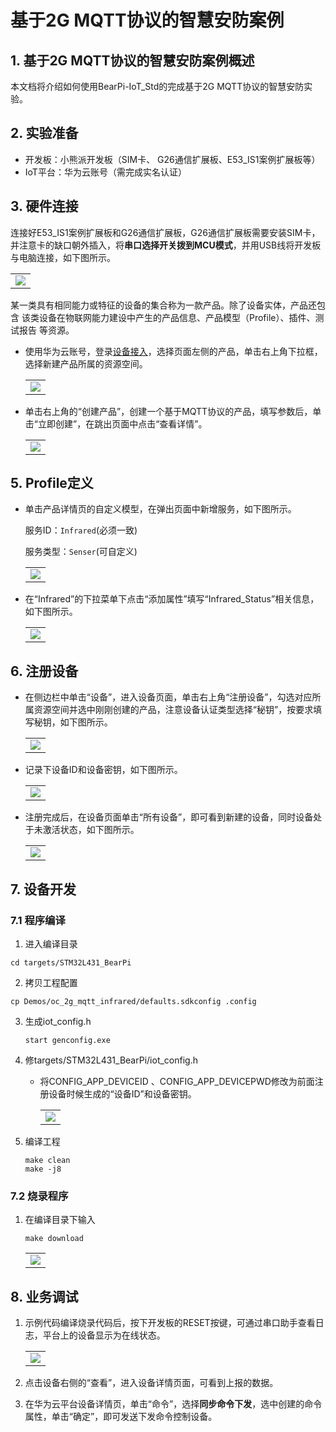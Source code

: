 # 基于2G MQTT协议的智慧安防案例

## 1. 基于2G MQTT协议的智慧安防案例概述

本文档将介绍如何使用BearPi-IoT_Std的完成基于2G MQTT协议的智慧安防实验。

## 2. 实验准备
- 开发板：小熊派开发板（SIM卡、 G26通信扩展板、E53_IS1案例扩展板等）
- IoT平台：华为云账号（需完成实名认证）
## 3. 硬件连接
连接好E53_IS1案例扩展板和G26通信扩展板，G26通信扩展板需要安装SIM卡，并注意卡的缺口朝外插入，将**串口选择开关拨到MCU模式**，并用USB线将开发板与电脑连接，如下图所示。

<table><tbody><tr><td><img src="../../../../docs/device-dev/figures/BearPi-IoT_Infrared/2G.png" /></td></tr></tbody></table>

某一类具有相同能力或特征的设备的集合称为一款产品。除了设备实体，产品还包含 该类设备在物联网能力建设中产生的产品信息、产品模型（Profile）、插件、测试报告 等资源。

- 使用华为云账号，登录[设备接入](https://console.huaweicloud.com/iotdm/?region=cn-north-4#/dm-portal/home)，选择页面左侧的产品，单击右上角下拉框，选择新建产品所属的资源空间。

    <table><tbody><tr><td><img src="../../../../docs/device-dev/figures/图片15.png" /></td></tr></tbody></table>

- 单击右上角的“创建产品”，创建一个基于MQTT协议的产品，填写参数后，单击“立即创建”，在跳出页面中点击“查看详情”。

    <table><tbody><tr><td><img src="../../../../docs/device-dev/figures/BearPi-IoT_Infrared/创建MQTT产品.png" /></td></tr></tbody></table>

## 5. Profile定义
- 单击产品详情页的自定义模型，在弹出页面中新增服务，如下图所示。

    服务ID：`Infrared`(必须一致)

    服务类型：`Senser`(可自定义)
    <table><tbody><tr><td><img src="../../../../docs/device-dev/figures/BearPi-IoT_Infrared/createproduct03.png " /></td></tr></tbody></table>

- 在“Infrared”的下拉菜单下点击“添加属性”填写“Infrared_Status”相关信息，如下图所示。


    <table><tbody><tr><td><img src="../../../../docs/device-dev/figures/BearPi-IoT_Infrared/createproduct04.png " /></td></tr></tbody></table>



## 6. 注册设备

- 在侧边栏中单击“设备”，进入设备页面，单击右上角“注册设备”，勾选对应所属资源空间并选中刚刚创建的产品，注意设备认证类型选择“秘钥”，按要求填写秘钥，如下图所示。

    <table><tbody><tr><td><img src="../../../../docs/device-dev/figures/BearPi-IoT_Infrared/registerdevice01.png " /></td></tr></tbody></table>

- 记录下设备ID和设备密钥，如下图所示。
    <table><tbody><tr><td><img src="../../../../docs/device-dev/figures/BearPi-IoT_Infrared/registerdevice02.png " /></td></tr></tbody></table>

- 注册完成后，在设备页面单击“所有设备”，即可看到新建的设备，同时设备处于未激活状态，如下图所示。

    <table><tbody><tr><td><img src="../../../../docs/device-dev/figures/BearPi-IoT_Infrared/registerdevice03.png " /></td></tr></tbody></table>

## 7. 设备开发
### 7.1 程序编译

1. 进入编译目录

```
cd targets/STM32L431_BearPi
```
2. 拷贝工程配置

```
cp Demos/oc_2g_mqtt_infrared/defaults.sdkconfig .config
```
3. 生成iot_config.h

    ```
    start genconfig.exe
    ```
4. 修targets/STM32L431_BearPi/iot_config.h

    - 将CONFIG_APP_DEVICEID 、CONFIG_APP_DEVICEPWD修改为前面注册设备时候生成的“设备ID”和设备密钥。

        <table><tbody><tr><td><img src="../../../../docs/device-dev/figures/设置2g_mqtt的iot_config.png" /></td></tr></tbody></table>

5. 编译工程

    ```
    make clean
    make -j8
    ```

### 7.2 烧录程序

1. 在编译目录下输入

    ```
    make download
    ```
    <table><tbody><tr><td><img src="../../../../docs/device-dev/figures/openocd烧录.png" /></td></tr></tbody></table>

## 8. 业务调试

1.  示例代码编译烧录代码后，按下开发板的RESET按键，可通过串口助手查看日志，平台上的设备显示为在线状态。

    <table><tbody><tr><td><img src="../../../../docs/device-dev/figures/设备在线.png" /></td></tr></tbody></table>

2. 点击设备右侧的“查看”，进入设备详情页面，可看到上报的数据。

3. 在华为云平台设备详情页，单击“命令”，选择**同步命令下发**，选中创建的命令属性，单击“确定”，即可发送下发命令控制设备。